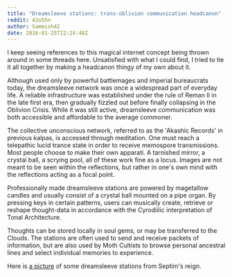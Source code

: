 ```yaml
---
title: "Dreamsleeve stations: trans-oblivion communication headcanon"
reddit: 42o5hn
author: Sammish42
date: 2016-01-25T22:24:48Z
---
```


I keep seeing references to this magical internet concept being thrown around in some threads here. Unsatisfied with what I could find, I tried to tie it all together by making a headcanon thingy of my own about it.

Although used only by powerful battlemages and imperial bureaucrats today, the dreamsleeve network was once a widespread part of everyday life. A reliable infrastructure was established under the rule of Reman II in the late first era, then gradually fizzled out before finally collapsing in the Oblivion Crisis. While it was still active, dreamsleeve communication was both accessible and affordable to the average commoner.

The collective unconscious network, referred to as the 'Akashic Records' in previous kalpas, is accessed through meditation. One must reach a telepathic lucid trance state in order to receive memospore transmissions. Most people choose to make their own apparati. A tarnished mirror, a crystal ball, a scrying pool, all of these work fine as a locus. Images are not meant to be seen within the reflections, but rather in one's own mind with the reflections acting as a focal point.

Professionally made dreamsleeve stations are powered by magetallow candles and usually consist of a crystal ball mounted on a pipe organ. By pressing keys in certain patterns, users can musically create, retrieve or reshape thought-data in accordance with the Cyrodiilic interpretation of Tonal Architecture.

Thoughts can be stored locally in soul gems, or may be transferred to the Clouds. The stations are often used to send and receive packets of information, but are also used by Moth Cultists to browse personal ancestral lines and select individual memories to experience.

Here is [a picture](http://m.imgur.com/Dx68bt5) of some dreamsleeve stations from Septim's reign.
